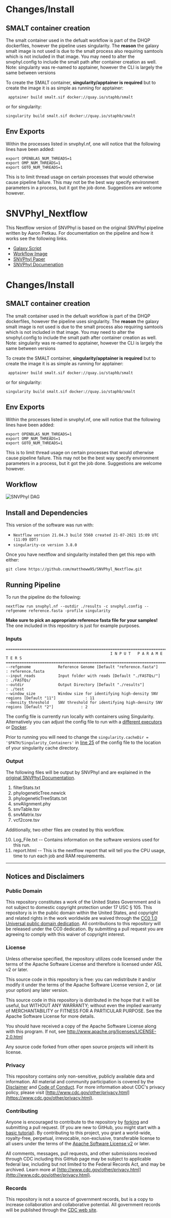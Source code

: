 # Changes/Install
## SMALT container creation
 The smalt container used in the defualt workflow is part of the DHQP dockerfiles, however the pipeline uses singularity. The **reason** the galaxy smalt image is not used is due to the smalt process also requiring samtools which is not included in that image. You may need to alter the snvphyl.config to include the smalt path after container creation as well. Note: singularity was re-named to apptainer, however the CLI is largely the same between versions
 
 To create the SMALT container, **singularity/apptainer is required** but to create the image it is as simple as running for apptainer:
 ```
  apptainer build smalt.sif docker://quay.io/staphb/smalt 
 ```
 or for singularity:
 ```
 singularity build smalt.sif docker://quay.io/staphb/smalt 
 ```

## Env Exports
Within the processes listed in snvphyl.nf, one will notice that the following lines have been added:
```
export OPENBLAS_NUM_THREADS=1
export OMP_NUM_THREADS=1
export GOTO_NUM_THREADS=1
```
This is to limit thread usage on certain processes that would otherwise cause pipeline failure. This may not be the best way specify environment parameters in a process, but it got the job done. Suggestions are welcome however.

# SNVPhyl_Nextflow

This Nextflow version of SNVPhyl is based on the original SNVPhyl pipeline written by Aaron Petkau. For documentation on the pipeline and how it works see the following links. 

- [Galaxy Script](https://github.com/phac-nml/snvphyl-galaxy/blob/development/docs/workflows/SNVPhyl/1.0.1/snvphyl-workflow-1.0.1.ga)
- [Workflow Image](https://snvphyl.readthedocs.io/en/latest/images/snvphyl-overview-galaxy.png)
- [SNVPhyl Paper](https://www.ncbi.nlm.nih.gov/pmc/articles/PMC5628696/)
- [SNVPhyl Documenation](https://phac-nml.github.io/irida-documentation/administrator/galaxy/pipelines/phylogenomics/)

# Changes/Install
## SMALT container creation
 The smalt container used in the defualt workflow is part of the DHQP dockerfiles, however the pipeline uses singularity. The **reason** the galaxy smalt image is not used is due to the smalt process also requiring samtools which is not included in that image. You may need to alter the snvphyl.config to include the smalt path after container creation as well. Note: singularity was re-named to apptainer, however the CLI is largely the same between versions
 
 To create the SMALT container, **singularity/apptainer is required** but to create the image it is as simple as running for apptainer:
 ```
  apptainer build smalt.sif docker://quay.io/staphb/smalt 
 ```
 or for singularity:
 ```
 singularity build smalt.sif docker://quay.io/staphb/smalt 
 ```

## Env Exports
Within the processes listed in snvphyl.nf, one will notice that the following lines have been added:
```
export OPENBLAS_NUM_THREADS=1
export OMP_NUM_THREADS=1
export GOTO_NUM_THREADS=1
```
This is to limit thread usage on certain processes that would otherwise cause pipeline failure. This may not be the best way specify environment parameters in a process, but it got the job done. Suggestions are welcome however.


## Workflow

![SNVPhyl DAG](https://github.com/DHQP/SNVPhyl_Nextflow/blob/main/SNVPhyl_DAG.png)

## Install and Dependencies

This version of the software was run with:
- `Nextflow version 21.04.3 build 5560 created 21-07-2021 15:09 UTC (11:09 EDT)`  
- `singularity-ce version 3.8.0`  

Once you have nextflow and singularity installed then get this repo with either:

`git clone https://github.com/mattheww95/SNVPhyl_Nextflow.git`


## Running Pipeline

To run the pipeline do the following:

```
nextflow run snvphyl.nf --outdir ./results -c snvphyl.config --refgenome reference.fasta -profile singularity
```

**Make sure to pick an appropriate reference fasta file for your samples!** The one included in this repository is just for example purposes. 

### Inputs  

```
==============================================================================================================================
                                              I N P U T   P A R A M E T E R S
==============================================================================================================================
--refgenome            Reference Genome [Default "reference.fasta"]                                    : reference.fasta
--input_reads          Input folder with reads [Default "./FASTQs/"]                                   : ./FASTQs/
--outdir               Output Directory [Default "./results"]                                          : ./test
--window_size          Window size for identifying high-density SNV regions [Default "11"]             : 11
--density_threshold    SNV threshold for identifying high-density SNV regions [Default "2"]            : 2

```  

The config file is currently run locally with containers using Singularity. Alternatively you can adjust the config file to run with a [different executors](https://www.nextflow.io/docs/latest/executor.html) or [Docker](https://www.nextflow.io/docs/latest/docker.html). 

Prior to running you will need to change the `singularity.cacheDir = '$PATH/Singularity_Containers'` in [line 25](https://github.com/DHQP/SNVPhyl_Nextflow/blob/d400b20b4c147f11b3c1f456fcef83215bf16b56/snvphyl.config#L25) of the config file to the location of your singularity cache directory. 

### Output  

The following files will be output by SNVPhyl and are explained in the [original SNVPhyl Documentation](https://snvphyl.readthedocs.io/en/latest/user/output/).
1. filterStats.txt   
2. phylogeneticTree.newick    
3. phylogeneticTreeStats.txt
5. snvAlignment.phy  
6. snvTable.tsv
7. snvMatrix.tsv    
8. vcf2core.tsv

Additionally, two other files are created by this workflow. 

10. Log_File.txt -- Contains information on the software versions used for this run.
11. report.html  -- This is the nextflow report that will tell you the CPU usage, time to run each job and RAM requirements. 


---
## Notices and Disclaimers

### Public Domain
This repository constitutes a work of the United States Government and is not subject to domestic copyright protection under 17 USC § 105. This repository is in the public domain within the United States, and copyright and related rights in the work worldwide are waived through the [CC0 1.0 Universal public domain dedication](https://creativecommons.org/publicdomain/zero/1.0/). All contributions to this repository will be released under the CC0 dedication. By submitting a pull request you are agreeing to comply with this waiver of
copyright interest.

### License

Unless otherwise specified, the repository utilizes code licensed under the terms of the Apache Software License and therefore is licensed under ASL v2 or later.

This source code in this repository is free: you can redistribute it and/or modify it under the terms of the Apache Software License version 2, or (at your option) any later version.

This source code in this repository is distributed in the hope that it will be useful, but WITHOUT ANY WARRANTY; without even the implied warranty of MERCHANTABILITY or FITNESS FOR A PARTICULAR PURPOSE. See the Apache Software License for more details.

You should have received a copy of the Apache Software License along with this program. If not, see http://www.apache.org/licenses/LICENSE-2.0.html

Any source code forked from other open source projects will inherit its license.

### Privacy

This repository contains only non-sensitive, publicly available data and information. All material and community participation is covered by the [Disclaimer](https://github.com/CDCgov/template/blob/master/DISCLAIMER.md) and [Code of Conduct](https://github.com/CDCgov/template/blob/master/code-of-conduct.md). For more information about CDC's privacy policy, please visit [http://www.cdc.gov/other/privacy.html](https://www.cdc.gov/other/privacy.html).

### Contributing

Anyone is encouraged to contribute to the repository by [forking](https://help.github.com/articles/fork-a-repo) and submitting a pull request. (If you are new to GitHub, you might start with a [basic tutorial](https://help.github.com/articles/set-up-git)). By contributing to this project, you grant a world-wide, royalty-free, perpetual, irrevocable, non-exclusive, transferable license to all users under the terms of the [Apache Software License v2](http://www.apache.org/licenses/LICENSE-2.0.html) or later.

All comments, messages, pull requests, and other submissions received through CDC including this GitHub page may be subject to applicable federal law, including but not limited to the Federal Records Act, and may be archived. Learn more at [http://www.cdc.gov/other/privacy.html](http://www.cdc.gov/other/privacy.html).

### Records

This repository is not a source of government records, but is a copy to increase collaboration and collaborative potential. All government records will be published through the [CDC web site](http://www.cdc.gov).

